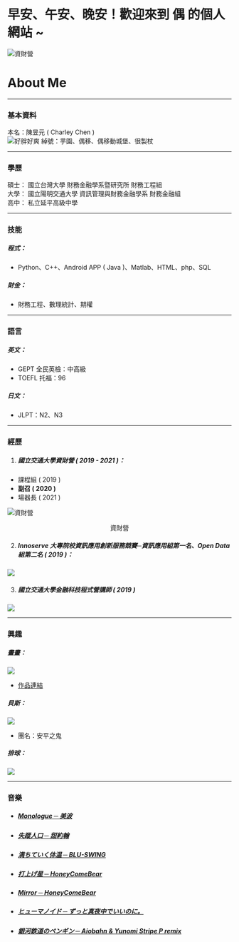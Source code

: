 # 早安、午安、晚安！歡迎來到 **偶** 的個人網站 ~  
![資財營](/blog/img/11170.jpg)  
# About Me
***
### 基本資料

本名：陳昱元 ( Charley Chen )  
![好胖好爽](/blog/img/11182.jpg)
綽號：芋園、偶移、偶移動城堡、很製杖  
***

### 學歷
碩士：
國立台灣大學 財務金融學系暨研究所 財務工程組  
大學：
國立陽明交通大學 資訊管理與財務金融學系 財務金融組  
高中：
私立延平高級中學
***
### 技能
##### 程式：  
* Python、C++、Android APP ( Java )、Matlab、HTML、php、SQL  
##### 財金：  
* 財務工程、數理統計、期權  

***
### 語言
##### 英文：
* GEPT 全民英檢：中高級  
* TOEFL 托福：96  
  
##### 日文：
* JLPT：N2、N3
***
### 經歷
1. ##### 國立交通大學資財營 ( 2019 - 2021 )：  
* 課程組 ( 2019 )
* **副召 ( 2020 )**
* 場器長 ( 2021 )  

![資財營](/blog/img/11177.jpg)  
<center>資財營</center>
  
2. ##### Innoserve 大專院校資訊應用創新服務競賽─資訊應用組第一名、Open Data組第二名 ( 2019 )：
![](/blog/img/11173.jpg)  


3. ##### 國立交通大學金融科技程式營講師 ( 2019 )
![](/blog/img/11176.jpg)  
***
### 興趣

##### 畫畫：
![](/blog/img/draww.jpg)  
* [作品連結](https://www.instagram.com/aromaticlily.3/) 

##### 貝斯：
![](/blog/img/bass.jpg)  
* 團名：安平之鬼

##### 排球：
![](/blog/img/volley2.jpg)  

***
### 音樂
* ##### [Monologue ─ 美波](https://www.youtube.com/watch?v=jDGvaQMdPdg)
* ##### [失蹤人口 ─ 甜約翰](https://www.youtube.com/watch?v=djACkCHl3JA)
* ##### [満ちていく体温 ─ BLU-SWING](https://www.youtube.com/watch?v=0VBHq4PJvbM)
* ##### [打上げ星 ─ HoneyComeBear](https://www.youtube.com/watch?v=V_gMTu3n4Mc)
* ##### [Mirror ─ HoneyComeBear](https://www.youtube.com/watch?v=ufAiiTQLwp8)
* ##### [ヒューマノイド ─ ずっと真夜中でいいのに。](https://www.youtube.com/watch?v=GAB26GgJ8V8)
* ##### [銀河鉄道のペンギン ─ Aiobahn & Yunomi Stripe P remix](https://www.youtube.com/watch?v=RAf4wkTNF5Q)